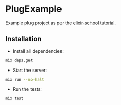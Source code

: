 # PlugExample

Example plug project as per the [elixir-school tutorial](https://elixirschool.com/en/lessons/specifics/plug/).

## Installation

* Install all dependencies:

```sh
mix deps.get
```

* Start the server:

```sh
mix run --no-halt
```

* Run the tests:

```sh
mix test
```
